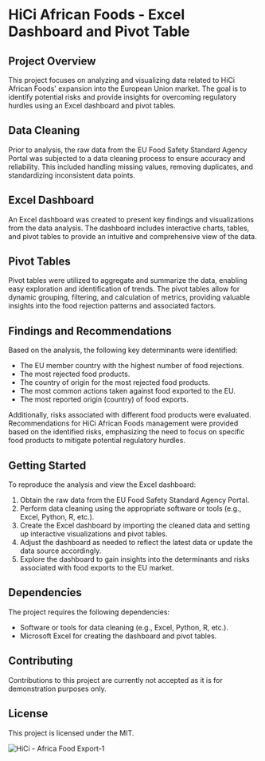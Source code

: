 <!DOCTYPE html>
<html>
<head>
</head>
<body>
  <h1>HiCi African Foods - Excel Dashboard and Pivot Table</h1>
  
  <h2>Project Overview</h2>
  <p>This project focuses on analyzing and visualizing data related to HiCi African Foods' expansion into the European Union market. The goal is to identify potential risks and provide insights for overcoming regulatory hurdles using an Excel dashboard and pivot tables.</p>
  
  <h2>Data Cleaning</h2>
  <p>Prior to analysis, the raw data from the EU Food Safety Standard Agency Portal was subjected to a data cleaning process to ensure accuracy and reliability. This included handling missing values, removing duplicates, and standardizing inconsistent data points.</p>
  
  <h2>Excel Dashboard</h2>
  <p>An Excel dashboard was created to present key findings and visualizations from the data analysis. The dashboard includes interactive charts, tables, and pivot tables to provide an intuitive and comprehensive view of the data.</p>
  
  <h2>Pivot Tables</h2>
  <p>Pivot tables were utilized to aggregate and summarize the data, enabling easy exploration and identification of trends. The pivot tables allow for dynamic grouping, filtering, and calculation of metrics, providing valuable insights into the food rejection patterns and associated factors.</p>
  
  <h2>Findings and Recommendations</h2>
  <p>Based on the analysis, the following key determinants were identified:</p>
  <ul>
    <li>The EU member country with the highest number of food rejections.</li>
    <li>The most rejected food products.</li>
    <li>The country of origin for the most rejected food products.</li>
    <li>The most common actions taken against food exported to the EU.</li>
    <li>The most reported origin (country) of food exports.</li>
  </ul>
  <p>Additionally, risks associated with different food products were evaluated. Recommendations for HiCi African Foods management were provided based on the identified risks, emphasizing the need to focus on specific food products to mitigate potential regulatory hurdles.</p>
  
  <h2>Getting Started</h2>
  <p>To reproduce the analysis and view the Excel dashboard:</p>
  <ol>
    <li>Obtain the raw data from the EU Food Safety Standard Agency Portal.</li>
    <li>Perform data cleaning using the appropriate software or tools (e.g., Excel, Python, R, etc.).</li>
    <li>Create the Excel dashboard by importing the cleaned data and setting up interactive visualizations and pivot tables.</li>
    <li>Adjust the dashboard as needed to reflect the latest data or update the data source accordingly.</li>
    <li>Explore the dashboard to gain insights into the determinants and risks associated with food exports to the EU market.</li>
  </ol>
  
  <h2>Dependencies</h2>
  <p>The project requires the following dependencies:</p>
  <ul>
    <li>Software or tools for data cleaning (e.g., Excel, Python, R, etc.).</li>
    <li>Microsoft Excel for creating the dashboard and pivot tables.</li>
  </ul>
  
  <h2>Contributing</h2>
  <p>Contributions to this project are currently not accepted as it is for demonstration purposes only.</p>
  
  <h2>License</h2>
  <p>This project is licensed under the MIT.</p>
  
 ![HiCi - Africa Food Export-1](https://github.com/elfeenah/HiCi-African-Foods/assets/111433655/0d840eeb-fc12-43ea-a98c-1c6f4272229a)
 
</body>
</html>
